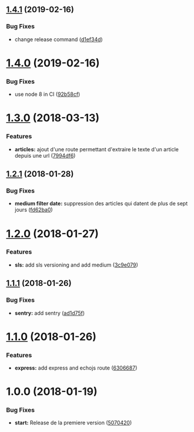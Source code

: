 <a name="1.4.1"></a>
## [1.4.1](https://bitbucket.org/MarquesDev/jsjitsu-server/compare/v1.4.0...v1.4.1) (2019-02-16)


### Bug Fixes

* change release command ([d1ef34d](https://bitbucket.org/MarquesDev/jsjitsu-server/commits/d1ef34d))



<a name="1.4.0"></a>
# [1.4.0](https://bitbucket.org/MarquesDev/jsjitsu-server/compare/v1.3.0...v1.4.0) (2019-02-16)


### Bug Fixes

* use node 8 in CI ([92b58cf](https://bitbucket.org/MarquesDev/jsjitsu-server/commits/92b58cf))



<a name="1.3.0"></a>
# [1.3.0](https://bitbucket.org/MarquesDev/jsjitsu-server/compare/v1.2.1...v1.3.0) (2018-03-13)


### Features

* **articles:** ajout d'une route permettant d'extraire le texte d'un article depuis une url ([7994df6](https://bitbucket.org/MarquesDev/jsjitsu-server/commits/7994df6))



<a name="1.2.1"></a>
## [1.2.1](https://bitbucket.org/MarquesDev/jsjitsu-server/compare/v1.2.0...v1.2.1) (2018-01-28)


### Bug Fixes

* **medium filter date:** suppression des articles qui datent de plus de sept jours ([fd62ba0](https://bitbucket.org/MarquesDev/jsjitsu-server/commits/fd62ba0))



<a name="1.2.0"></a>
# [1.2.0](https://bitbucket.org/MarquesDev/jsjitsu-server/compare/v1.1.1...v1.2.0) (2018-01-27)


### Features

* **sls:** add sls versioning and add medium ([3c9e079](https://bitbucket.org/MarquesDev/jsjitsu-server/commits/3c9e079))



<a name="1.1.1"></a>
## [1.1.1](https://bitbucket.org/MarquesDev/jsjitsu-server/compare/v1.1.0...v1.1.1) (2018-01-26)


### Bug Fixes

* **sentry:** add sentry ([ad1d75f](https://bitbucket.org/MarquesDev/jsjitsu-server/commits/ad1d75f))



<a name="1.1.0"></a>
# [1.1.0](https://bitbucket.org/MarquesDev/jsjitsu-server/compare/v1.0.0...v1.1.0) (2018-01-26)


### Features

* **express:** add express and echojs route ([6306687](https://bitbucket.org/MarquesDev/jsjitsu-server/commits/6306687))



<a name="1.0.0"></a>
# 1.0.0 (2018-01-19)


### Bug Fixes

* **start:** Release de la premiere version ([5070420](https://bitbucket.org/MarquesDev/jsjitsu-server/commits/5070420))



